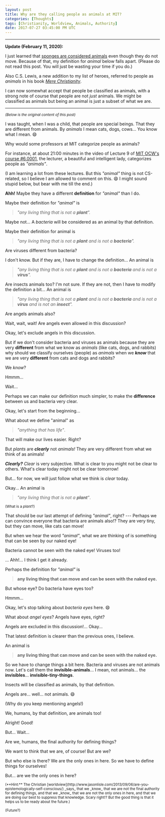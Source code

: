 ```yaml
---
layout: post
title: Why are they calling people as animals at MIT?
categories: [Thoughts]
tags: [Christianity, Worldview, Animals, Authority]
date: 2017-07-27 03:45:00 PM UTC
---
```


<!-- July 28, 2017 11:45:00 PM Philippine Time -->

----------

**Update (February 11, 2020):**

I just learned that [sponges are considered animals](https://www.quora.com/Are-sponges-considered-animals-or-plants-Why) even though they do not move. Because of that, my definition for _animal_ below falls apart. (Please do not read this post. You will just be wasting your time if you do.) 

Also C.S. Lewis, a new addition to my list of heroes, referred to people as _animals_ in his book [_Mere Christianity_](https://www.bookdepository.com/Mere-Christianity-C-S-Lewis/9780007461219?a_aid=jflaga).

I can now somewhat accept that people be classified as animals, with a strong note of course that people are not _just_ animals. We might be classified as animals but being an animal is just a subset of what we are.

----------

_<small>(Below is the original content of this post)</small>_

I was taught, when I was a child, that people are special beings. That they are different from animals. By _animals_ I mean cats, dogs, cows... You know what I mean. :smile:

Why would some professors at MIT categorize people as animals?

<!--more-->

<!--
## Are they calling people as animals at MIT?
-->

For instance, at about 21:00 minutes in the video of Lecture 9 of [MIT OCW's course #6.0001](https://ocw.mit.edu/courses/electrical-engineering-and-computer-science/6-0001-introduction-to-computer-science-and-programming-in-python-fall-2016/), the lecturer, a beautiful and intelligent lady, categorizes people as _"animals"_.

(I am learning a lot from these lectures. But this _"animal"_ thing is not CS-related, so I believe I am allowed to comment on this. :smile: I might sound stupid below, but bear with me till the end.)

**Ahh!** Maybe they have a different **definition** for _"animal"_ than I do.

Maybe their definition for _"animal"_ is 

> _"any living thing that is not a **plant**"._

Maybe not... A _bacteria_ will be considered as an animal by that definition. 

Maybe their definition for animal is 

> _"any living thing that is not a **plant** and is not a **bacteria**"._

Are viruses different from bacteria?

I don't know. But if they are, I have to change the definition... An animal is 

> _"any living thing that is not a **plant** and is not a **bacteria** and is not a **virus**"._

Are insects animals too? I'm not sure. If they are not, then I have to modify the definition a bit... An animal is 

> _"any living thing that is not a **plant** and is not a **bacteria** and is not a **virus** and is not an **insect**"._

Are angels animals also?

Wait, wait, wait! Are angels even allowed in this discussion?

Okay, let's exclude angels in this discussion.

But if we don't consider bacteria and viruses as animals because they are very **different** from what we know as _animals_ (like cats, dogs, and rabbits) why should we classify ourselves (people) as _animals_ when we **_know_** that we are very **different** from cats and dogs and rabbits?

We _know_?

Hmmm...

Wait...

Perhaps we can make our definition much simpler, to make the **difference** between us and bacteria very clear.

Okay, let's start from the beginning...

What about we define "animal" as

> _"anything that has life"_.

That will make our lives easier. Right?

But _plants_ are **_clearly_** not _animals!_ They are very different from what we think of as animals!

**_Clearly?_** _Clear_ is very subjective. What is clear to you might not be clear to others. What's clear today might not be clear tomorrow!

But... for now, we will just follow what we think is _clear_ today. 

<!--
But we can't just define things by what is _clear_, right?. What is _clear_ to you might not be _clear_ to me. Plants have age, and they can have names. Certainly they can be classified as animals.
-->

Okay... An animal is

> _"any living thing that is not a **plant**"_.

<small>(What is a _plant_?)</small>

That should be our last attempt of defining _"animal"_, right? --- Perhaps we can convince everyone that bacteria are animals also!? They are very tiny, but they can move, like cats can move!

But when we hear the word _"animal"_, what we are thinking of is something that can be seen by our naked eye!

Bacteria cannot be seen with the naked eye! Viruses too!

... Ahh!... I think I get it already.

Perhaps the definition for _"animal"_ is

> **any living thing that can move and can be seen with the naked eye.**

But whose eye? Do bacteria have eyes too?

Hmmm...

Okay, let's stop talking about _bacteria eyes_ here. :smile:

What about _angel eyes_? Angels have eyes, right?

Angels are excluded in this discussion!... Okay...

That latest definition is clearer than the previous ones, I believe.

An animal is 

> **any living thing that can move and can be seen with the naked eye.**

So we have to change things a bit here. Bacteria and viruses are not animals now. Let's call them the **invisible-animals**... I mean, not animals... the **invisibles**... **invisible-tiny-things**.

Insects will be classified as animals, by that definition.

Angels are... well... not animals. :smile:

(Why do you keep mentioning angels!)

We, humans, by that definition, are animals too!

Alright! Good!

But... Wait...

Are we, humans, the final authority for defining things?

We want to think that we are, of course! But are we?

<!-- _Of course not!_

Of course we _know_ that we are not the final authority for defining things!  -->

But who else is there? We are the only ones in here. So we have to define things for ourselves!

But... are we the only ones in here?

<small>
(**Hint:** The Christian [worldview](http://www.jasonlisle.com/2013/09/06/are-you-epistemologically-self-conscious/) _says_ that we _know_ that we are not the final authority for defining things, and that we _know_ that we are not the only ones in here, and that we are doing our best to suppress that knowledge. Scary right!? But the good thing is that it helps us to be ready about the future.)
</small>

<small>(Future?)</small>


<!--

<p class="quoted-text">
Different!?
</p>
-->
